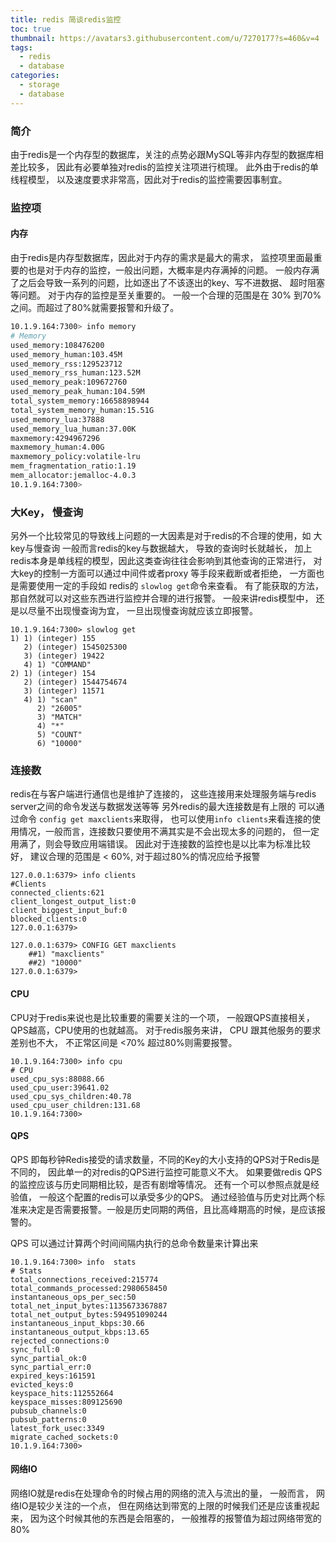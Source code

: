 ```yaml
---
title: redis 简谈redis监控
toc: true
thumbnail: https://avatars3.githubusercontent.com/u/7270177?s=460&v=4
tags:
  - redis
  - database
categories:
  - storage
  - database
---
```


### 简介
由于redis是一个内存型的数据库，关注的点势必跟MySQL等非内存型的数据库相差比较多， 因此有必要单独对redis的监控关注项进行梳理。
此外由于redis的单线程模型， 以及速度要求非常高，因此对于redis的监控需要因事制宜。

### 监控项

#### 内存
由于redis是内存型数据库，因此对于内存的需求是最大的需求， 监控项里面最重要的也是对于内存的监控，一般出问题，大概率是内存满掉的问题。
一般内存满了之后会导致一系列的问题，比如逐出了不该逐出的key、写不进数据、 超时阻塞等问题。 对于内存的监控是至关重要的。
一般一个合理的范围是在 30% 到70%之间。而超过了80%就需要报警和升级了。
```bash
10.1.9.164:7300> info memory
# Memory
used_memory:108476200
used_memory_human:103.45M
used_memory_rss:129523712
used_memory_rss_human:123.52M
used_memory_peak:109672760
used_memory_peak_human:104.59M
total_system_memory:16658898944
total_system_memory_human:15.51G
used_memory_lua:37888
used_memory_lua_human:37.00K
maxmemory:4294967296
maxmemory_human:4.00G
maxmemory_policy:volatile-lru
mem_fragmentation_ratio:1.19
mem_allocator:jemalloc-4.0.3
10.1.9.164:7300>
```

### 大Key， 慢查询
另外一个比较常见的导致线上问题的一大因素是对于redis的不合理的使用，如 大key与慢查询
一般而言redis的key与数据越大， 导致的查询时长就越长， 加上redis本身是单线程的模型，因此这类查询往往会影响到其他查询的正常进行， 对大key的控制一方面可以通过中间件或者proxy 等手段来截断或者拒绝， 一方面也是需要使用一定的手段如 redis的 `slowlog get`命令来查看。
有了能获取的方法，那自然就可以对这些东西进行监控并合理的进行报警。 一般来讲redis模型中， 还是以尽量不出现慢查询为宜， 一旦出现慢查询就应该立即报警。
```
10.1.9.164:7300> slowlog get
1) 1) (integer) 155
   2) (integer) 1545025300
   3) (integer) 19422
   4) 1) "COMMAND"
2) 1) (integer) 154
   2) (integer) 1544754674
   3) (integer) 11571
   4) 1) "scan"
      2) "26005"
      3) "MATCH"
      4) "*"
      5) "COUNT"
      6) "10000"

```

### 连接数
redis在与客户端进行通信也是维护了连接的， 这些连接用来处理服务端与redis server之间的命令发送与数据发送等等 另外redis的最大连接数是有上限的 可以通过命令 `config get maxclients`来取得， 也可以使用`info clients`来看连接的使用情况，一般而言，连接数只要使用不满其实是不会出现太多的问题的， 但一定用满了，则会导致应用端错误。 因此对于连接数的监控也是以比率为标准比较好， 建议合理的范围是 < 60%, 对于超过80%的情况应给予报警


```
127.0.0.1:6379> info clients
#Clients
connected_clients:621
client_longest_output_list:0
client_biggest_input_buf:0
blocked_clients:0
127.0.0.1:6379>

127.0.0.1:6379> CONFIG GET maxclients
    ##1) "maxclients"
    ##2) "10000"
127.0.0.1:6379>

```
#### CPU
CPU对于redis来说也是比较重要的需要关注的一个项， 一般跟QPS直接相关， QPS越高，CPU使用的也就越高。
对于redis服务来讲， CPU 跟其他服务的要求差别也不大， 不正常区间是 <70% 超过80%则需要报警。
```
10.1.9.164:7300> info cpu
# CPU
used_cpu_sys:88088.66
used_cpu_user:39641.02
used_cpu_sys_children:40.78
used_cpu_user_children:131.68
10.1.9.164:7300>
```

#### QPS
QPS 即每秒钟Redis接受的请求数量，不同的Key的大小支持的QPS对于Redis是不同的， 因此单一的对redis的QPS进行监控可能意义不大。
如果要做redis QPS的监控应该与历史同期相比较，是否有剧增等情况。 还有一个可以参照点就是经验值， 一般这个配置的redis可以承受多少的QPS。 通过经验值与历史对比两个标准来决定是否需要报警。一般是历史同期的两倍，且比高峰期高的时候，是应该报警的。

QPS 可以通过计算两个时间间隔内执行的总命令数量来计算出来
```
10.1.9.164:7300> info  stats
# Stats
total_connections_received:215774
total_commands_processed:2980658450
instantaneous_ops_per_sec:50
total_net_input_bytes:1135673367887
total_net_output_bytes:594951090244
instantaneous_input_kbps:30.66
instantaneous_output_kbps:13.65
rejected_connections:0
sync_full:0
sync_partial_ok:0
sync_partial_err:0
expired_keys:161591
evicted_keys:0
keyspace_hits:112552664
keyspace_misses:809125690
pubsub_channels:0
pubsub_patterns:0
latest_fork_usec:3349
migrate_cached_sockets:0
10.1.9.164:7300>
```

#### 网络IO
网络IO就是redis在处理命令的时候占用的网络的流入与流出的量， 一般而言， 网络IO是较少关注的一个点， 但在网络达到带宽的上限的时候我们还是应该重视起来， 因为这个时候其他的东西是会阻塞的， 一般推荐的报警值为超过网络带宽的 80%